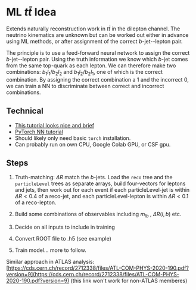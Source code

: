 # ML $t \bar{t}$ Idea

Extends naturally reconstruction work in $t \bar{t}$ in the dilepton channel. 
The neutrino kinematics are unknown but can be worked out either in advance using ML methods, or after assignment of the correct $b$-jet--lepton pair.

The principle is to use a feed-forward neural network to assign the correct $b$-jet--lepton pair. Using the truth information we know which $b$-jet comes from the same top-quark as each lepton. We can therefore make two combinations: $b_1 l_1 / b_2 l_2$ and $b_1 l_2 / b_2 l_1$, one of which is the correct combination. By assigning the correct combination a 1 and the incorrect 0, we can train a NN to discriminate between correct and incorrect combinations.

## Technical
* [This tutorial looks nice and brief](https://www.python-engineer.com/courses/pytorchbeginner/13-feedforward-neural-network/)
* [PyTorch NN tutorial](https://pytorch.org/tutorials/beginner/blitz/neural_networks_tutorial.html)
* Should likely only need basic `torch` installation.
* Can probably run on own CPU, Google Colab GPU, or CSF gpu.

## Steps
1. Truth-matching: $\Delta R$ match the $b$-jets.
     Load the `reco` tree and the `particleLevel` trees as separate arrays, build four-vectors for leptons and jets, then work out for   each event if each particleLevel-jet is within $\Delta R < 0.4$ of a reco-jet, and each particleLevel-lepton is within $\Delta R <     0.1$ of a reco-lepton.
   
2. Build some combinations of observables including $m_{lb}$ , $\Delta R(l,b)$ etc.
3. Decide on all inputs to include in training
4. Convert ROOT file to .h5 (see example)
5. Train model... more to follow.

Similar approach in ATLAS analysis: [https://cds.cern.ch/record/2712338/files/ATL-COM-PHYS-2020-190.pdf?version=9](https://cds.cern.ch/record/2712338/files/ATL-COM-PHYS-2020-190.pdf?version=9) (this link won't work for non-ATLAS memberes)

